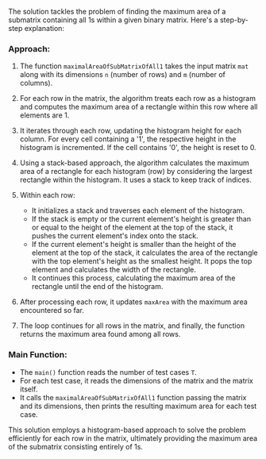 The solution tackles the problem of finding the maximum area of a submatrix containing all 1s within a given binary matrix. Here's a step-by-step explanation:

### Approach:
1. The function `maximalAreaOfSubMatrixOfAll1` takes the input matrix `mat` along with its dimensions `n` (number of rows) and `m` (number of columns).

2. For each row in the matrix, the algorithm treats each row as a histogram and computes the maximum area of a rectangle within this row where all elements are 1.

3. It iterates through each row, updating the histogram height for each column. For every cell containing a '1', the respective height in the histogram is incremented. If the cell contains '0', the height is reset to 0.

4. Using a stack-based approach, the algorithm calculates the maximum area of a rectangle for each histogram (row) by considering the largest rectangle within the histogram. It uses a stack to keep track of indices.

5. Within each row:
   - It initializes a stack and traverses each element of the histogram.
   - If the stack is empty or the current element's height is greater than or equal to the height of the element at the top of the stack, it pushes the current element's index onto the stack.
   - If the current element's height is smaller than the height of the element at the top of the stack, it calculates the area of the rectangle with the top element's height as the smallest height. It pops the top element and calculates the width of the rectangle.
   - It continues this process, calculating the maximum area of the rectangle until the end of the histogram.

6. After processing each row, it updates `maxArea` with the maximum area encountered so far.

7. The loop continues for all rows in the matrix, and finally, the function returns the maximum area found among all rows.

### Main Function:
- The `main()` function reads the number of test cases `T`.
- For each test case, it reads the dimensions of the matrix and the matrix itself.
- It calls the `maximalAreaOfSubMatrixOfAll1` function passing the matrix and its dimensions, then prints the resulting maximum area for each test case.

This solution employs a histogram-based approach to solve the problem efficiently for each row in the matrix, ultimately providing the maximum area of the submatrix consisting entirely of 1s.






